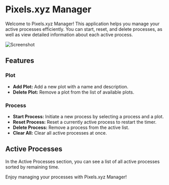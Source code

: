 # Pixels.xyz Manager

Welcome to Pixels.xyz Manager! This application helps you manage your active processes efficiently. You can start, reset, and delete processes, as well as view detailed information about each active process.

![Screenshot](https://github.com/navopw/pixels-manager/assets/6507938/fc8d469f-8b5f-4c46-8eb9-d4fe17beca1f)

## Features

### Plot
- **Add Plot:** Add a new plot with a name and description.
- **Delete Plot:** Remove a plot from the list of available plots.

### Process
- **Start Process:** Initiate a new process by selecting a process and a plot.
- **Reset Process:** Reset a currently active process to restart the timer.
- **Delete Process:** Remove a process from the active list.
- **Clear All:** Clear all active processes at once.

## Active Processes

In the Active Processes section, you can see a list of all active processes sorted by remaining time.

Enjoy managing your processes with Pixels.xyz Manager!


